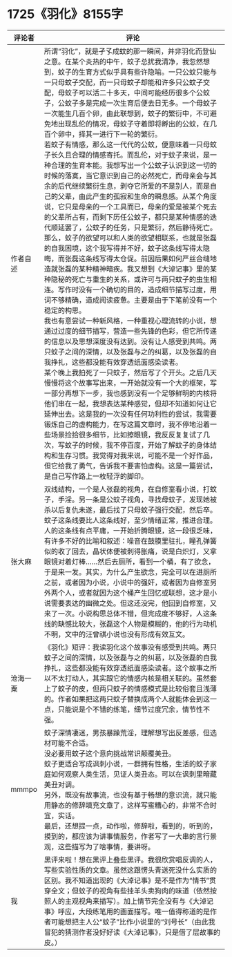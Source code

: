 # 1725《羽化》8155字

评论者 | 评论 |
|---|---|
作者自述|所谓“羽化”，就是孑孓成蚊的那一瞬间，并非羽化而登仙之意。在某个炎热的中午，蚊子总扰我清净，我忽然想到，蚊子的生育方式似乎具有些许隐喻。一只公蚊只能与一只母蚊子交配，而一只母蚊子却能和许多只公蚊子交配，母蚊子可以活二十多天，中间可能经历很多个公蚊子，公蚊子多是完成一次生育后便去日无多。一个母蚊子一次能生几百个卵，由此联想到，蚊子的繁衍中，不可避免地出现乱伦的情况，母蚊子守着即将孵出的公蚊，在几百个卵中，择其一进行下一轮的繁衍。<br/>若蚊子有情感，那么这一代代的公蚊，便意味着一只母蚊子长久且合理的情感寄托。而乱伦，对于蚊子来说，是一种合理的生育本能。我想写出一个公蚊子认识到这一切的时候的落寞，当它意识到自己的必然死亡，而母亲会与其余的后代继续繁衍生息，剥夺它所爱的不是别人，而是自己的父辈，由此产生的孤寂和生命的瞬息感。从某个角度说，它只是母亲的一个工具而已，母亲的爱是被某个死去的父辈所占有，而剩下历任公蚊子，都只是某种情感的迭代顺延罢了，公蚊子的任务，只是繁衍，然后静待死亡。<br/>那么，蚊子的欲望可以和人类的欲望相联系，也就是张磊的自我困境，这个我写得并不好，蚊子这条线写得太隐晦，而张磊这条线写得太仓促。前因后果如何严丝合缝地造就张磊的某种精神暗疾。我又想到《大淖记事》里的某种隐秘的死亡与重生的关系，或许可与两只蚊子的虫生相连。写作时没有一个确切的目的，造成细节描写过度，用词不够精确，造成阅读疲惫。主要是由于下笔前没有一个稳定的构思。<br/>我也有意尝试一种新风格，一种重视心理流转的小说，想通过过度的细节描写，营造一些先锋的色彩，但它所传递的信息以及思想深度没有达到。没有让人感受到共鸣。两只蚊子之间的深情，以及张磊与之的纠葛，以及张磊的自我挣扎，这些都没能有效穿透纸面感染读者。<br/>某个晚上我拍死了一只蚊子，然后写了个开头。之后几天慢慢将这个故事写出来，一开始就没有一个大的框架，写一部分再想下一步，我也感到没有一个足够鲜明的内核将他们串在一起，我想表达某种感觉，但却不知道如何让它延伸出去。这是我的一次没有任何功利性的尝试，我需要锻炼自己的虚构能力，在写这篇文章时，我不停地沿着一些场景捡拾很多细节，比如擦眼镜，我反反复复试了几次，写蚊子的时候，我不停百度，开始了解蚊子的身体结构和生存习惯。我觉得对我来说，可能不是一个好作品，但它给我了勇气，告诉我不要害怕虚构。这是一篇尝试，是自己写作路上一枚轻浮的脚印。
张大麻|双线结构，一个是人张磊的视角，在自修室看小说，打蚊子，手淫。另一条是公蚊子视角，寻找母蚊子，发现她被杀以后复仇未遂，最后找了只母蚊子强行交配，然后卒。蚊子这条线要比人这条线好，至少情绪正常，推进合理。人的这条线有点平庸，一开始折腾眼镜，这一段很乏味，有许多不好的比喻和叙述：噪音在鼓膜里驻扎，瞳孔弹簧似的收了回去，晶状体便被刺得胀痛，说是白炽灯，又拿眼镜对着灯棒……然后去厕所，看到一个桶，有了欲念，于是来一发。其实，为什么产生欲念，完全可以在进厕所之前，或者因为小说，小说中的强奸，或者因为自修室另外两个人，或者就因为这个桶产生回忆或联想，这才是小说需要表达的幽微之处。但这还没完，他回到自修室，又来了一次。小说构思总体不错，但完成度不够好，人这条线的缺憾比较大，张磊这个人物是模糊的，他的行为动机不明，文中的汪曾祺小说也没有形成有效互文。
沧海一粟|《羽化》短评：我读羽化这个故事没有感受到共鸣。两只蚊子之间的深情，以及张磊与之的纠葛，以及张磊的自我挣扎，这些都没能有效穿透纸面感染读者。这个故事之所以不太打动人，其实跟它的情感内核是相关联的。虽然套上了蚊子的皮，但两只蚊子的情感模式是比较俗套且浅薄的。作者如果把这两只蚊子替换成两个人就能体会到这一点，只能说是个不错的练笔，细节过度冗余，情节性不强。
mmmpo| 蚊子深情凄迷，男孩暴躁荒淫，理解想写出反差感，但选材可能不合适。<br/>没必要用蚊子这个意向挑战常识颠覆美丑。<br/>蚊子更适合写成讽刺小说，一群拥有性格，生活的蚊子家庭如何观察人类生活，见证人类丑态。可以在讽刺里暗藏美丑对调。<br/>另外，既没有故事流，也没有基于畅想的意识流，就只能用静态的修辞填充文章了，这样写蛮糟心的，非常不合时宜，实话。<br/>最后，还想提一点，动作啦，修辞啦，看到的，听到的，摸到的，都应该为讲事情服务，作者写了一大串的言行景观，这些描写为了啥事情，要讲呀。
我|黑评来啦！想在黑评上叠些黑评。我很欣赏唱反调的人，写些实验性质的文章。虽然这跟愣头青送死没什么实质的区别。我不知道出现的《大淖记事》是不是作为“情书”贯穿全文；但蚊子的视角有些挂羊头卖狗肉的味道（依然按照人的主观视角来描写）。加上情节完全没有与《大淖记事》呼应，大段练笔用的画面描写。唯一值得称道的是作者可能想把主人公“蚊子”比作小说里的“刘号长”（由此我冒犯的猜测作者没好好读《大淖记事》，只是借了层故事的皮。）